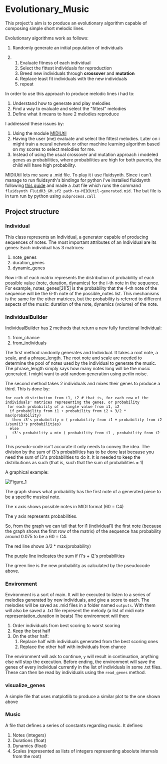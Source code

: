# Evolutionary_Music
This project's aim is to produce an evolutionary algorithm capable of composing simple short melodic lines.

Evolutionary algorithms work as follows:
1. Randomly generate an initial population of individuals

2. 1. Evaluate fitness of each individual
   2. Select the fittest individuals for reproduction
   3. Breed new individuals through __crossover__ and __mutation__
   4. Replace least fit individuals with the new individuals
   5. repeat

In order to use this approach to produce melodic lines i had to:
1. Understand how to generate and play melodies
2. Find a way to evaluate and select the "fittest" melodies
3. Define what it means to have 2 melodies reproduce

I addressed these issues by:
1. Using the module [MIDIUtil](https://pypi.org/project/MIDIUtil/#:~:text=Introduction,with%20a%20minimum%20of%20fuss)
2. Having the user (me) evaluate and select the fittest melodies. Later on i might train a neural network or other machine learning algorithm based on my scores to select melodies for me. 
3. Instead of using the usual crossover and mutation approach i modeled genes as probabilities, where probabilities are high for both parents, the child will have high probability. 

MIDIUtil lets me save a .mid file. To play it i use fluidsynth. Since i can't manage to run fluidsynth's bindings for python i've installed fluidsynth following [this guide](https://ksvi.mff.cuni.cz/~dingle/2019/prog_1/python_music.html)
and made a .bat file which runs the command `fluidsynth FluidR3_GM.sf2 path-to-MIDIUtil-generated.mid`. The bat file is in turn run by python using `subprocess.call`

## Project structure

### Individual
This class represents an Individual, a generator capable of producing sequences of notes. The most important attributes of an Individual are its genes:
Each individual has 3 matrices:
1. note_genes
2. duration_genes
3. dynamic_genes

Row i-th of each matrix represents the distribution of probability of each possible value (note, duration, dynamics) for the i-th note in the sequence.
For example, notes_genes[3][5] is the probability that the 4-th note of the sequence will be the 6-th note of the possible_notes list. This mechanisms
is the same for the other matrices, but the probability is referred to different aspects of the music: duration of the note, dynamics (volume) of the note.

### IndividualBuilder
IndividualBuilder has 2 methods that return a new fully functional Individual:
1. from_chance
2. from_individuals

The first method randomly generates and Individual. It takes a root note, a scale, and a phrase_length. The root note and scale are needed to determine
the pool of notes used by the individual to generate the music. The phrase_length simply says how many notes long will be the music generated. I might want
to add random generation using perlin noise.

The second method takes 2 individuals and mixes their genes to produce a third. This is done by: 
```
for each distribution from i1, i2 # that is, for each row of the individuals' matrices representing the genes, or probability
 for each probability of a single value from i1, i2
  if probability from i1 + probability from i2 > 3/2 * max(probability)
   then i3's probability = ( probability from i1 + probability from i2 )/sum(i3's probabilities)
  else
   i3's probability = min ( probability from i1 , probability from i2 )
```
This pseudo-code isn't accurate it only needs to convey the idea. The division by the sum of i3's probabilities has to be done last
because you need the sum of i3's probabilities to do it. It is needed to keep the distributions as such (that is, such that the sum of probabilities = 1)

A graphical example:

![Figure_1](https://user-images.githubusercontent.com/26527575/93075252-d43be600-f685-11ea-9bd8-3ab403ae8de7.png)


The graph shows what probability has the first note of a generated piece to be a specific musical note.

The x axis shows possible notes in MIDI format (60 = C4)

The y axis represents probabilities.

So, from the graph we can tell that for i1 (individual1) the first note (because the graph shows the first row of the matrix) of the sequence has probability around 0.075 to be a 60 = C4.

The red line shows 3/2 * max(probability)

The purple line indicates the sum if i1's + i2's probabilities

The green line is the new probability as calculated by the pseudocode above.

### Environment
Environment is a sort of main. It will be executed to listen to a series of melodies generated by new individuals, and give a score
to each. The melodies will be saved as .mid files in a folder named `outputs`. With them will also be saved a .txt file represent the melody (a list of midi note representation_duration in beats) The environment will then:
1. Order individuals from best scoring to worst scoring
2. Keep the best half
3. On the other half:
    1. Replace half with individuals generated from the best scoring ones
    2. Replace the other half with individuals from chance

The environment will ask to continue, `y` will result in continuation, anything else will stop the execution. Before ending, the environment
will save the genes of every individual currently in the list of individuals in some .txt files. These can then be read by individuals using 
the `read_genes` method.

### visualize_genes
A simple file that uses matplotlib to produce a similar plot to the one shown above

### Music
A file that defines a series of constants regarding music. It defines:
1. Notes (integers)
2. Durations (float)
3. Dynamics (float)
4. Scales (represented as lists of integers representing absolute intervals from the root)